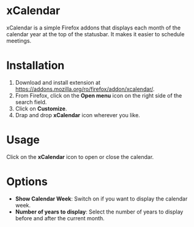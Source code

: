 # xCalendar
xCalendar is a simple Firefox addons that displays each month of the calendar year at the top of the statusbar.
It makes it easier to schedule meetings.

# Installation
1. Download and install extension at https://addons.mozilla.org/ro/firefox/addon/xcalendar/.
1. From Firefox, click on the **Open menu** icon on the right side of the search field.
1. Click on **Customize**.
1. Drap and drop **xCalendar** icon wherever you like.

# Usage
Click on the **xCalendar** icon to open or close the calendar.

# Options
* **Show Calendar Week**: Switch on if you want to display the calendar week.
* **Number of years to display**: Select the number of years to display before and after the current month.

